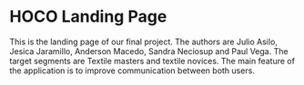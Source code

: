 # HOCO Landing Page

This is the landing page of our final project.
The authors are Julio Asilo, Jesica Jaramillo, Anderson Macedo, Sandra Neciosup and Paul Vega.
The target segments are Textile masters and textile novices.
The main feature of the application is to improve communication between both users.
